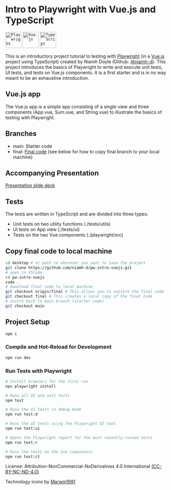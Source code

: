 # Intro to Playwright with Vue.js and TypeScript

<code><img width="50" src="https://github.com/marwin1991/profile-technology-icons/assets/25181517/37cb517e-d059-4cc0-8124-1a72b663167c" alt="Playwright" title="Playwright"/></code>
<code><img width="50" src="https://user-images.githubusercontent.com/25181517/117448124-a2da9800-af3e-11eb-85d2-bd1b69b65603.png" alt="Vue.js" title="Vue.js"/></code>
<code><img width="50" src="https://user-images.githubusercontent.com/25181517/183890598-19a0ac2d-e88a-4005-a8df-1ee36782fde1.png" alt="TypeScript" title="TypeScript"/></code>

This is an introductory project tutorial to testing with [Playwright](https://playwright.dev) (in a [Vue.js](https://vuejs.org/) project using TypeScript) created by Niamh Doyle (Github: [@niamh-d](https://github.com/niamh-d)). This project introduces the basics of Playwright to write and execute unit tests, UI tests, and tests on Vue.js components. It is a first starter and is in no way meant to be an exhaustive introduction.

## Vue.js app

The Vue.js app is a simple app consisting of a single view and three components (App.vue, Sum.vue, and String.vue) to illustrate the basics of testing with Playwright.

## Branches

- main: Starter code
- final: [Final code](https://github.com/niamh-d/pw-intro-vuejs/tree/final) (see below for how to copy final branch to your local machine)

## Accompanying Presentation

[Presentation slide deck](https://docs.google.com/presentation/d/1VBuV3xnmSvv_a95qQayRqszB07a5DCGXEH6vm1sohNs/edit?usp=sharing)

## Tests

The tests are written in TypeScript and are divided into three types:

- Unit tests on two utility functions (./tests/utils)
- UI tests on App view (./tests/ui)
- Tests on the two Vue components (./playwright/src)

## Copy final code to local machine

```sh
cd desktop # or path to wherever you want to save the project
git clone https://github.com/niamh-d/pw-intro-vuejs.git
# open in VSCode
cd pw-intro-vuejs
code .
# download final code to local machine
git checkout origin/final # This allows you to explore the final code
git checkout final # This creates a local copy of the final code
# switch back to main branch (starter code)
git checkout main
```

## Project Setup

```sh
npm i
```

### Compile and Hot-Reload for Development

```sh
npm run dev
```

### Run Tests with Playwright

```sh
# Install browsers for the first run
npx playwright install

# Runs all UI and unit tests
npm test

# Runs the UI tests in debug mode
npm run test:d

# Runs the UI tests using the Playwright UI tool
npm run test:ui

# Opens the Playwright report for the most recently-runned tests
npm run test:r

# Runs the tests on the Vue components
npm run test:ct
```

License: Attribution-NonCommercial-NoDerivatives 4.0 International [(CC-BY-NC-ND-4.0)](https://creativecommons.org/licenses/by-nc-nd/4.0/)

Technology icons by [Marwin1991](https://github.com/marwin1991/profile-technology-icons)
